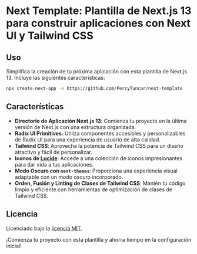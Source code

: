 # Next Template: Plantilla de Next.js 13 para construir aplicaciones con Next UI y Tailwind CSS

## Uso

Simplifica la creación de tu próxima aplicación con esta plantilla de Next.js 13. Incluye las siguientes características:

```bash
npx create-next-app -e https://github.com/PercyTuncar/next-template
```

## Características

- **Directorio de Aplicación Next.js 13**: Comienza tu proyecto en la última versión de Next.js con una estructura organizada.
- **Radix UI Primitives**: Utiliza componentes accesibles y personalizables de Radix UI para una experiencia de usuario de alta calidad.
- **Tailwind CSS**: Aprovecha la potencia de Tailwind CSS para un diseño atractivo y fácil de personalizar.
- **Iconos de [Lucide](https://lucide.dev)**: Accede a una colección de iconos impresionantes para dar vida a tus aplicaciones.
- **Modo Oscuro con `next-themes`**: Proporciona una experiencia visual adaptable con un modo oscuro incorporado.
- **Orden, Fusión y Linting de Clases de Tailwind CSS**: Mantén tu código limpio y eficiente con herramientas de optimización de clases de Tailwind CSS.

## Licencia

Licenciado bajo la [licencia MIT](https://github.com/PercyTuncar/next-template/blob/main/LICENSE.md).

¡Comienza tu proyecto con esta plantilla y ahorra tiempo en la configuración inicial!